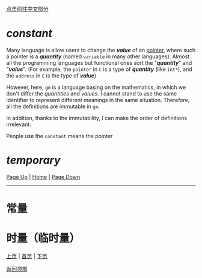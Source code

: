 [点击前往中文部分](#常量)

# *constant*

Many language is allow users to change the ***value*** of an [pointer](2#pointer), where such a pointer is a ***quantity*** (named `variable` in many other languages). Almost all the programming languages but functional ones sort the "***quantity***" and "***value***". (For example, the `pointer` in `C` is a type of ***quantity*** (like `int*`), and the `address` in `C` is the type of ***value***)

However, here, `gm` is a language basing on the mathematics, in which we don't differ the *quantities* and *values*. I cannot stand to use the same identifier to represent different meanings in the same situation. Therefore, all the definitions are immutable in `gm`. 

In addition, thanks to the immutability, I can make the order of definitions irrelevant. 

People use the `constant` means the pointer 

# *temporary*

[Page Up](2) | [Home](Home#content-----目录) | [Page Down](4)

---

# 常量

# 时量（临时量）

[上页](2) | [首页](Home#content-----目录) | [下页](4)

[返回顶部](#)